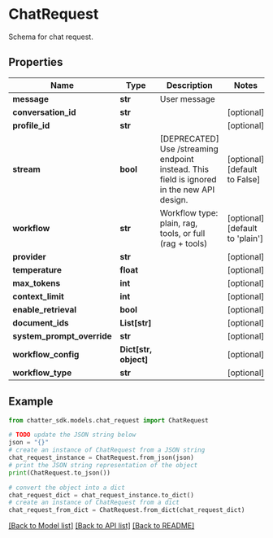 # ChatRequest

Schema for chat request.

## Properties

Name | Type | Description | Notes
------------ | ------------- | ------------- | -------------
**message** | **str** | User message | 
**conversation_id** | **str** |  | [optional] 
**profile_id** | **str** |  | [optional] 
**stream** | **bool** | [DEPRECATED] Use /streaming endpoint instead. This field is ignored in the new API design. | [optional] [default to False]
**workflow** | **str** | Workflow type: plain, rag, tools, or full (rag + tools) | [optional] [default to 'plain']
**provider** | **str** |  | [optional] 
**temperature** | **float** |  | [optional] 
**max_tokens** | **int** |  | [optional] 
**context_limit** | **int** |  | [optional] 
**enable_retrieval** | **bool** |  | [optional] 
**document_ids** | **List[str]** |  | [optional] 
**system_prompt_override** | **str** |  | [optional] 
**workflow_config** | **Dict[str, object]** |  | [optional] 
**workflow_type** | **str** |  | [optional] 

## Example

```python
from chatter_sdk.models.chat_request import ChatRequest

# TODO update the JSON string below
json = "{}"
# create an instance of ChatRequest from a JSON string
chat_request_instance = ChatRequest.from_json(json)
# print the JSON string representation of the object
print(ChatRequest.to_json())

# convert the object into a dict
chat_request_dict = chat_request_instance.to_dict()
# create an instance of ChatRequest from a dict
chat_request_from_dict = ChatRequest.from_dict(chat_request_dict)
```
[[Back to Model list]](../README.md#documentation-for-models) [[Back to API list]](../README.md#documentation-for-api-endpoints) [[Back to README]](../README.md)


